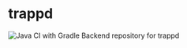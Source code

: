 # trappd
![Java CI with Gradle](https://github.com/princebansal/trappd/workflows/Java%20CI%20with%20Gradle/badge.svg?branch=master)
Backend repository for trappd
